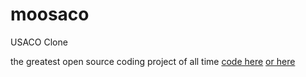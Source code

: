 # moosaco
USACO Clone

the greatest open source coding project of all time
[code here](https://www.youtube.com/watch?v=dQw4w9WgXcQ&ab_channel=RickAstley)
[or here](https://floptron1.github.io/moosaco)
